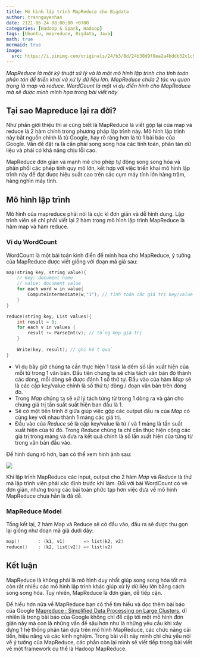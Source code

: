 ```yaml
---
title: Mô hình lập trình MapReduce cho Bigdata 
author: trannguyenhan
date: 2121-06-24 08:00:00 +0700
categories: [Hadoop & Spark, Hadoop]
tags: [Ubuntu, mapreduce, Bigdata, Java]
math: true
mermaid: true
image:
  src: https://i.pinimg.com/originals/24/b3/8d/24b38d9f8ea2a4bddb32c1c95d290378.jpg
---
```

*MapReduce là một kỹ thuật xử lý và là một mô hình lập trình cho tính toán phân tán để triển khai và xử lý dữ liệu lớn. MapReduce chứa 2 tác vụ quan trọng là map và reduce. WordCount là một ví dụ điển hình cho MapReduce mà sẽ được mình minh họa trong bài viết này*

## Tại sao Mapreduce lại ra đời?
Như phần giới thiệu thì ai cũng biết là MapReduce là viết gộp lại của map và reduce là 2 hàm chính trong phương pháp lập trình này. Mô hình lập trình này bắt nguồn chính là từ Google, hay rõ ràng hơn là từ 1 bài báo của Google. Vấn đề đặt ra là cần phải song song hóa các tính toán, phân tán dữ liệu và phải có khả năng chịu lỗi cao. 

MapReduce đơn giản và mạnh mẽ cho phép tự động song song hóa và phân phối các phép tính quy mô lớn, kết hợp với việc triển khai mô hình lập trình này để đạt được hiệu suất cao trên các cụm máy tính lớn hàng trăm, hàng nghìn máy tính.

## Mô hình lập trình 
Mô hình của mapreduce phải nói là cực kì đơn giản và dễ hình dung. Lập trình viên sẽ chỉ phải viết lại 2 hàm trong mô hình lập trình MapReduce là hàm map và hàm reduce.

### Ví dụ WordCount 
WordCount là một bài toán kinh điển để minh họa cho MapReduce, ý tưởng của MapReduce được viết giống với đoạn mã giả sau: 
```cpp 
map(string key, string value){
	// key: document name
	// value: document value
	for each word w in value{
		ComputeIntermediate(w,"1"); // tính toán các giá trị key/value trung gian
	} 
}

reduce(string key, List values){
	int result = 0;
	for each v in values {
		result += ParseInt(v); // tổng hợp giá trị 
	}
	
	Write(key, result); // ghi kết quả
}
```
- Ví dụ bây giờ chúng ta cần thực hiện 1 task là đếm số lần xuất hiện của mỗi từ trong 1 văn bản. Đầu tiên chúng ta sẽ chia tách văn bản đó thành các dòng, mỗi dòng sẽ được đánh 1 số thứ tự. Đầu vào của hàm _Map_ sẽ là các cặp key/value chính là số thứ tự dòng / đoạn văn bản trên dòng đó. 
- Trong _Map_ chúng ta sẽ xử lý tách từng từ trong 1 dòng ra và gán cho chúng giá trị tần suất suất hiện ban đầu là 1. 
- Sẽ có một tiến trình ở giữa giúp việc gộp các output đầu ra của _Map_ có cùng key với nhau thành 1 mảng các giá trị.
- Đầu vào của _Reduce_ sẽ là cặp key/value là từ / và 1 mảng là tần suất xuất hiện của từ đó. Trong _Reduce_ chúng ta chỉ cần thực hiện cộng các giá trị trong mảng và đưa ra kết quả chính là số lần xuất hiện của từng từ trong văn bản đầu vào.

Để hình dung rõ hơn, bạn có thể xem hình ảnh sau: 

![](https://i.pinimg.com/originals/01/f5/ab/01f5ab14f961c104919010b2faaf1d7b.jpg)

Khi lập trình MapReduce các input, output cho 2 hàm _Map_ và _Reduce_ là thứ mà lập trình viên phải xác định trước khi làm. Đối với bài WordCount có vẻ đơn giản, nhưng trong các bài toán phức tạp hơn việc đưa về mô hình MapReduce chưa hẳn là đã dễ.

### MapReduce Model 
Tổng kết lại, 2 hàm Map và Reduce sẽ có đầu vào, đầu ra sẽ được thu gọn lại giống như đoạn mã giả dưới đây:  
```cpp  
map()	    : (k1, v1)       => list(k2, v2)
reduce()	: (k2, list(v2)) => list(v2)
```

## Kết luận 
MapReduce là không phải là mô hình duy nhất giúp song song hóa tốt mà còn rất nhiều các mô hình lập trình khác giúp xử lý dữ liệu lớn bằng cách song song hóa. Tuy nhiên, MapReduce là đơn giản, dễ tiếp cận. 

Để hiểu hơn nữa về MapReduce bạn có thể tìm hiểu và đọc thêm bài báo của Google [Mapreduce : Simplified Data Processing on Large Clusters](https://github.com/demanejar/download-folder/blob/main/mapreduce-osdi04.pdf), dĩ nhiên là trong bài báo của Google không chỉ đề cập tới một mô hình đơn giản này mà con là những vấn đề sâu hơn như là những yêu cầu khi xây dựng 1 hệ thống phân tán dựa trên mô hình MapReduce, các chức năng cải tiến, hiệu năng và các kinh nghiệm. Trong bài viết này mình chỉ chủ yếu nói về ý tưởng của MapReduce, các phần còn lại mình sẽ viết tiếp trong bài viết vê một framework cụ thể là Hadoop MapReduce.
